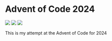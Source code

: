 Advent of Code 2024
===================

![](https://img.shields.io/badge/day%20📅-19-blue)
![](https://img.shields.io/badge/stars%20⭐-8-yellow)
![](https://img.shields.io/badge/days%20completed-4-red)

This is my attempt at the Advent of Code for 2024
